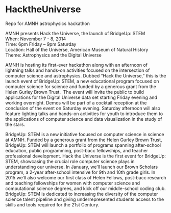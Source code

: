 HacktheUniverse
===============

Repo for AMNH astrophysics hackathon
<p>AMNH presents Hack the Universe, the launch of BridgeUp: STEM
<br>When: November 7 - 8, 2014
<br>Time: 6pm Friday – 9pm Saturday
<br>Location: Hall of the Universe, American Museum of Natural History
<br>Theme: Astrophysics and the Digital Universe

AMNH is hosting its first-ever hackathon along with an afternoon of lightning talks and hands-on activities focused on the intersection of computer science and astrophysics. Dubbed “Hack the Universe,” this is the launch event of BridgeUp: STEM, a new educational program focused on computer science for science and funded by a generous grant from the Helen Gurley Brown Trust.  The event will invite the public to build applications for the Digital Universe data set starting Friday evening and working overnight. Demos will be part of a cocktail reception at the conclusion of the event on Saturday evening. Saturday afternoon will also feature lighting talks and hands-on activities for youth to introduce them to the applications of computer science and data visualization in the study of the stars.
 
BridgeUp: STEM is a new initiative focused on computer science in science at AMNH. Funded by a generous grant from the Helen Gurley Brown Trust, BridgeUp: STEM will launch a portfolio of programs spanning after-school education, public programming, post-bacc fellowships, and teacher professional development. Hack the Universe is the first event for BridgeUp: STEM, showcasing the crucial role computer science plays in understanding our universe. In January, we’ll launch our Brown Scholars program, a 2-year after-school intensive for 9th and 10th grade girls. In 2015 we’ll also welcome our first class of Helen Fellows, post-bacc research and teaching fellowships for women with computer science and computational science degrees, and kick off our middle-school coding club. BridgeUp: STEM is dedicated to increasing the diversity of the computer science talent pipeline and giving underrepresented students access to the skills and tools required for the 21st Century.  

